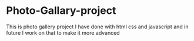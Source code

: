 # Photo-Gallary-project
This is photo gallery project I have done with html css and javascript and in future I work on that to make it more advanced
